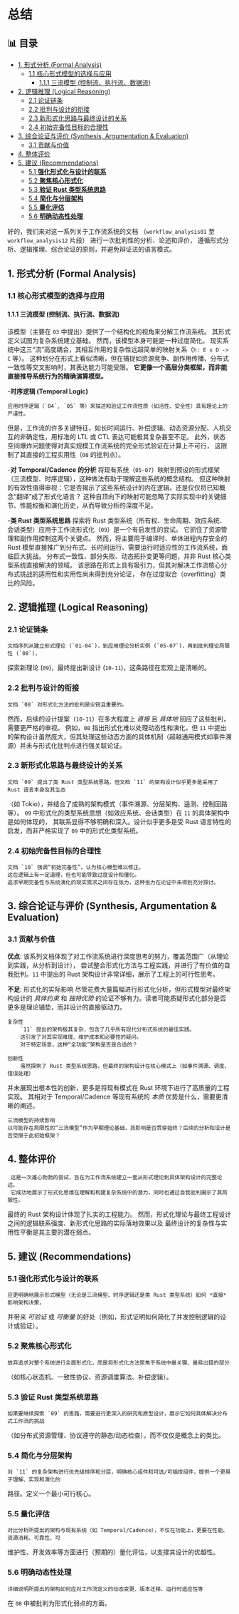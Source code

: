 ﻿# 总结


## 📊 目录

- [1. 形式分析 (Formal Analysis)](#1-形式分析-formal-analysis)
  - [1.1  核心形式模型的选择与应用](#11-核心形式模型的选择与应用)
    - [1.1.1  三流模型 (控制流、执行流、数据流)](#111-三流模型-控制流执行流数据流)
- [2. 逻辑推理 (Logical Reasoning)](#2-逻辑推理-logical-reasoning)
  - [2.1  论证链条](#21-论证链条)
  - [2.2 批判与设计的衔接](#22-批判与设计的衔接)
  - [2.3 新形式化思路与最终设计的关系](#23-新形式化思路与最终设计的关系)
  - [2.4 初始完备性目标的合理性](#24-初始完备性目标的合理性)
- [3. 综合论证与评价 (Synthesis, Argumentation & Evaluation)](#3-综合论证与评价-synthesis-argumentation-evaluation)
  - [3.1  贡献与价值](#31-贡献与价值)
- [4.  整体评价](#4-整体评价)
- [5. 建议 (Recommendations)](#5-建议-recommendations)
  - [5.1  **强化形式化与设计的联系**](#51-强化形式化与设计的联系)
  - [5.2  **聚焦核心形式化**](#52-聚焦核心形式化)
  - [5.3 **验证 Rust 类型系统思路**](#53-验证-rust-类型系统思路)
  - [5.4 **简化与分层架构**](#54-简化与分层架构)
  - [5.5 **量化评估**](#55-量化评估)
  - [5.6 **明确动态性处理**](#56-明确动态性处理)


好的，我们来对这一系列关于工作流系统的文档
（`workflow_analysis01` 至 `workflow_analysis12` 片段）
进行一次批判性的分析、论述和评价，
遵循形式分析、逻辑推理、综合论证的原则，并避免辩证法的语言模式。

## 1. 形式分析 (Formal Analysis)

### 1.1  核心形式模型的选择与应用

#### 1.1.1  三流模型 (控制流、执行流、数据流)

该模型（主要在 `03` 中提出）提供了一个结构化的视角来分解工作流系统。
其形式定义试图为复杂系统建立基础。
然而，该模型本身可能是一种过度简化。
现实系统中这三“流”高度耦合，其相互作用的复杂性远超简单的映射关系（`h: E x D -> C` 等）。
这种划分在形式上看似清晰，但在捕捉如资源竞争、副作用传播、分布式一致性等交叉影响时，其表达能力可能受限。
**它更像一个高层分类框架，而非能直接推导系统行为的精确演算模型。**

 -**时序逻辑 (Temporal Logic)**

    应用时序逻辑（`04`, `05` 等）来描述和验证工作流性质（如活性、安全性）具有理论上的严谨性。
但是，工作流的许多关键特征，如长时间运行、补偿逻辑、动态资源分配、人机交互的非确定性，用标准的 LTL 或 CTL
表达可能极其复杂甚至不足。
    此外，状态空间爆炸问题使得对真实规模工作流系统的完全形式验证在计算上不可行，
这限制了其直接的工程实用性（`08` 的批判点）。

 -**对 Temporal/Cadence 的分析**
    将现有系统（`05-07`）映射到预设的形式框架（三流模型、时序逻辑），这种做法有助于理解这些系统的概念结构。
但这种映射的有效性值得审视：它是否揭示了这些系统设计的内在逻辑，还是仅仅将已知概念“翻译”成了形式化语言？
这种自顶向下的映射可能忽略了实际实现中的关键细节、性能权衡和演化历史，从而导致分析的深度不足。

 -**类 Rust 类型系统思路**
    探索将 Rust 类型系统（所有权、生命周期、效应系统、会话类型）应用于工作流形式化（`09`）是一个有启发性的尝试。
    它抓住了资源管理和副作用控制这两个关键点。
    然而，将主要用于编译时、单体进程内存安全的 Rust 模型直接推广到分布式、长时间运行、需要运行时适应性的工作流系统，面临巨大挑战。
    分布式一致性、部分失败、动态拓扑变更等问题，并非 Rust 核心类型系统直接解决的领域。
    该思路在形式上具有吸引力，但其对解决工作流核心分布式挑战的适用性和实用性尚未得到充分论证，
    存在过度拟合（overfitting）类比的风险。

## 2. 逻辑推理 (Logical Reasoning)

### 2.1  论证链条

    文档序列从建立形式理论 (`01-04`)，到应用理论分析实例 (`05-07`)，再到批判理论局限性 (`08`)，
探索新理论 (`09`)，最终提出新设计 (`10-11`)，这条路径在宏观上是清晰的。

### 2.2 批判与设计的衔接

    文档 `08` 对形式化方法的批判是尖锐且重要的。
然而，后续的设计提案（`10-11`）在多大程度上 *直接* 且 *具体地* 回应了这些批判，需要更严格的审视。
例如，`08` 指出形式化难以处理动态性和演化，但 `11` 中提出的架构设计虽然庞大，但其处理这些动态方面的具体机制（超越通用模式如事件溯源）并未与形式化批判点进行强关联论证。

### 2.3 新形式化思路与最终设计的关系

    文档 `09` 提出了类 Rust 类型系统思路，但文档 `11` 的架构设计似乎更多是采用了 Rust 语言本身及其生态
（如 Tokio），并结合了成熟的架构模式（事件溯源、分层架构、遥测、控制回路等）。
    `09` 中形式化的类型系统思想（如效应系统、会话类型）在 `11` 的具体架构中是如何体现的，
其联系显得不够明确和深入。设计似乎更多是受 Rust 语言特性的启发，而非严格实现了 `09` 中的形式化类型系统。

### 2.4 初始完备性目标的合理性

    文档 `10` 强调“初始完备性”，认为核心模型难以修正。
    这在逻辑上有一定道理，但也可能导致过度设计和僵化。
    追求早期完备性与系统演化的现实需求之间存在张力，这种张力在论证中未得到充分探讨。

## 3. 综合论证与评价 (Synthesis, Argumentation & Evaluation)

### 3.1  贡献与价值

  **优点**: 该系列文档体现了对工作流系统进行深度思考的努力，覆盖范围广（从理论到实践，从分析到设计），
  尝试整合形式化方法与工程实践，并进行了有价值的自我批判。`11` 中提出的 Rust 架构设计非常详细，展示了工程上的可行性思考。

  **不足**:
    形式化的实际影响
        尽管花费大量篇幅进行形式化分析，但形式模型对最终架构设计的 *具体约束* 和 *独特优势* 的论证不够有力。读者可能质疑形式化部分是否更多是理论铺垫，而非设计的直接驱动力。

    复杂性
        `11` 提出的架构极其复杂，包含了几乎所有现代分布式系统的最佳实践。
        这引发了对其实现难度、维护成本和必要性的疑问。
        对于特定场景，这种“全功能”架构是否是合适的？
    
    创新性 
        虽然探索了 Rust 类型系统思路，但最终的架构设计在核心模式上（如事件溯源、调度、错误处理）
并未展现出根本性的创新，更多是将现有模式在 Rust 环境下进行了高质量的工程实现。
其相对于 Temporal/Cadence 等现有系统的 *本质* 优势是什么，需要更清晰的阐述。

    三流模型的持续影响 
    以可能存在局限性的“三流模型”作为早期理论基础，其影响是否贯穿始终？后续的分析和设计是否受限于此初始框架？

## 4.  整体评价

     这是一次雄心勃勃的尝试，旨在为工作流系统建立一套从形式理论到具体架构设计的完整论述。
     它成功地展示了形式化思维在理解和构建复杂系统中的潜力，同时也通过自我批判揭示了其局限性。
最终的 Rust 架构设计体现了扎实的工程能力。
     然而，形式化理论与最终工程设计之间的逻辑联系强度、新形式化思路的实际落地效果以及
最终设计的复杂性与实用性平衡是其主要的潜在弱点。

## 5. 建议 (Recommendations)

### 5.1  **强化形式化与设计的联系**

    应更明确地展示形式模型（无论是三流模型、时序逻辑还是类 Rust 类型系统）如何 *直接* 影响架构决策，
并带来 *可验证* 或 *可衡量* 的好处（例如，形式证明如何简化了并发控制逻辑的设计或验证）。

### 5.2  **聚焦核心形式化**

    放弃追求对整个系统进行全面形式化，而是将形式化方法聚焦于系统中最关键、最易出错的部分
（如核心状态机、一致性协议、资源调度算法、补偿逻辑）。

### 5.3 **验证 Rust 类型系统思路**

    如果要继续探索 `09` 的思路，需要进行更深入的研究和原型设计，展示它如何具体解决分布式工作流的挑战
（如分布式资源管理、协议遵守的静态/动态检查），而不仅仅是概念上的类比。

### 5.4 **简化与分层架构**

    对 `11` 的复杂架构进行优先级排序和分层，明确核心组件和可选/可插拔组件，提供一个更易于理解、实现和演化的
路径。定义一个最小可行核心。

### 5.5 **量化评估**

    对比分析所提出的架构与现有系统（如 Temporal/Cadence），不仅在功能上，更要在性能、资源消耗、可靠性、可
维护性、开发效率等方面进行（预期的）量化评估，以支撑其设计的优越性。

### 5.6 **明确动态性处理**

    详细说明所提出的架构如何应对工作流定义的动态变更、版本迁移、运行时适应性等
在 `08` 中被批判为形式化弱点的方面。
